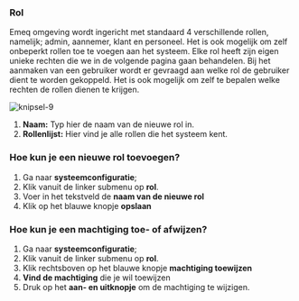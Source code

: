 ### Rol

Emeq omgeving wordt ingericht met standaard 4 verschillende rollen, namelijk; admin, aannemer, klant en personeel. Het is ook mogelijk om zelf onbeperkt rollen toe te voegen aan het systeem. Elke rol heeft zijn eigen unieke rechten die we in de volgende pagina gaan behandelen. Bij het aanmaken van een gebruiker wordt er gevraagd aan welke rol de gebruiker dient te worden gekoppeld. Het is ook mogelijk om zelf te bepalen welke rechten de rollen dienen te krijgen.

![knipsel-9](https://user-images.githubusercontent.com/95087870/147908662-fd12a2d6-af55-405b-93c1-71d36d63b4cc.PNG)

1. **Naam:** Typ hier de naam van de nieuwe rol in.
2. **Rollenlijst:** Hier vind je alle rollen die het systeem kent.

### Hoe kun je een nieuwe rol toevoegen?
1. Ga naar **systeemconfiguratie**;
2. Klik vanuit de linker submenu op **rol**.
3. Voer in het tekstveld de **naam van de nieuwe rol**
4. Klik op het blauwe knopje **opslaan**

### Hoe kun je een machtiging toe- of afwijzen?
1. Ga naar **systeemconfiguratie**;
2. Klik vanuit de linker submenu op **rol**.
3. Klik rechtsboven op het blauwe knopje **machtiging toewijzen**
4. **Vind de machtiging** die je wil toewijzen
5. Druk op het **aan- en uitknopje** om de machtiging te wijzigen.
